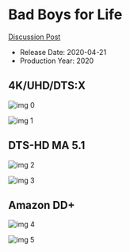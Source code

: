 # Bad Boys for Life

[Discussion Post](https://www.avsforum.com/threads/bass-eq-for-filtered-movies.2995212/post-59432732)

* Release Date: 2020-04-21
* Production Year: 2020

## 4K/UHD/DTS:X

![img 0](https://i.imgur.com/xrk1cbL.jpg)

![img 1](https://i.imgur.com/akO9aIP.png)

## DTS-HD MA 5.1

![img 2](https://i.imgur.com/3TweIEq.jpg)

![img 3](https://i.imgur.com/UQREPmV.png)

## Amazon DD+

![img 4](https://i.imgur.com/yH0OxeZ.jpg)

![img 5](https://i.imgur.com/AOkqhwD.png)

